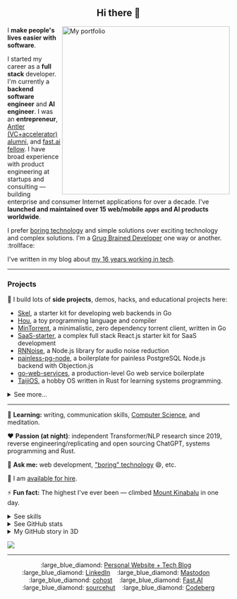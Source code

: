<h2 align="center">Hi there 👋</h2>

<a href="https://www.visualcv.com/cedricchee/#portfolio" target="_blank">
<img 
    src="https://github.com/cedrickchee/cedrickchee/raw/master/media/portfolio_first.png"
    alt="My portfolio"
    align="right"
    width="380px" />
</a>

I **make people's lives easier with software**.

I started my career as a **full stack** developer. I'm currently a **backend software engineer** and **AI engineer**. I was an **entrepreneur**, [Antler (VC+accelerator) alumni](https://antler.co), and [fast.ai fellow](https://forums.fast.ai/u/cedric/summary). I have broad experience with product engineering at startups and consulting — building enterprise and consumer Internet applications for over a decade. I've **launched and maintained over 15 web/mobile apps and AI products worldwide**.

I prefer [boring technology](http://boringtechnology.club/) and simple solutions over exciting technology and complex solutions. I'm a [Grug Brained Developer](https://grugbrain.dev/) one way or another. :trollface:

I've written in my blog about [my 16 years working in tech](https://cedricchee.com/blog/career-and-code-retreat-retro-16-years-working-in-tech/).

---

### Projects

🔭 I build lots of **side projects**, demos, hacks, and educational projects here:
- [Skel](https://github.com/cedrickchee/skel), a starter kit for developing web backends in Go
- [Hou](https://github.com/cedrickchee/hou), a toy programming language and compiler
- [MinTorrent](https://github.com/cedrickchee/min-torrent), a minimalistic, zero dependency torrent client, written in Go
- [SaaS-starter](https://github.com/cedrickchee/saas-starter), a complex full stack React.js starter kit for SaaS development
- [RNNoise](https://github.com/cedrickchee/rnnoise-nodejs), a Node.js library for audio noise reduction
- [painless-pg-node](https://github.com/cedrickchee/painless-pg-node), a boilerplate for painless PostgreSQL Node.js backend with Objection.js
- [go-web-services](https://github.com/cedrickchee/go-web-services), a production-level Go web service boilerplate
- [TaijiOS](https://github.com/cedrickchee/taijios), a hobby OS written in Rust for learning systems programming.

<details>

<summary>See more...</summary>

- [Twit](https://github.com/cedrickchee/twit), a realtime app, built using React.js, Node.js, Websocket, and friends
- [Snippetbox](https://github.com/cedrickchee/snippetbox), an example app developed for learning Go for web development using just the standard library
- [e-Mart](https://github.com/cedrickchee/e-mart), a full stack React online mart app
- [tdd-node-pg-knex](https://github.com/cedrickchee/tdd-node-pg-knex), TDD with Node.js and SQL
- [awesome-transformer-nlp](https://github.com/cedrickchee/awesome-transformer-nlp), a curated list of NLP resources focused on Transformer, GPT, LLMs
- [YDKGo](https://ydkgo.netlify.app/), a book I wrote on advanced Go programming
- [InfoWarehouse](https://github.com/cedrickchee/src), my personal knowledge wiki
- [experiments](https://github.com/cedrickchee/experiments), a collection of code snippets
- [data-science-notebooks](https://github.com/cedrickchee/data-science-notebooks), a Data Science Python notebooks
- [capsule-net-pytorch](https://github.com/cedrickchee/capsule-net-pytorch), a Capsule Network for PyTorch
- [pytorch-mobile-kit](https://github.com/cedrickchee/pytorch-mobile-kit), a PyTorch Mobile starter kit
- [tch-js](https://github.com/cedrickchee/tch-js), a JS port of PyTorch C++ library
- [awesome-wireguard](https://github.com/cedrickchee/awesome-wireguard), a curated list of WireGuard resources
- [awesome-rust](https://gist.github.com/cedrickchee/f729e848b52eab8fbc88a3910072198c), a collection of resources that I refer to when I started learning Rust in 2019
- [neoCargo](https://github.com/cedrickchee/neoCargo), a microservices prototype
- [99bottles](https://github.com/cedrickchee/99bottles-ruby), my code for 99 Bottles of OOP exercises
- [kubebuilder-example](https://github.com/cedrickchee/kubebuilder-example), an example of building Kubernetes APIs using CRDs
- [postgres-operator](https://github.com/cedrickchee/postgres-operator), a guide to deploy Postgres operator to k3s (local Kubernetes cluster)
- [postgresql-consul-demo](https://github.com/cedrickchee/postgresql-consul-demo), a demo app showing PostgreSQL HA cluster managed by Patroni and Consul in Docker
- [ClickHouse cluster](https://github.com/cedrickchee/clickhouse-cluster), a repo containing all the essential stuffs to set up ClickHouse cluster with sharding and replication
- [Citus cluster](https://github.com/cedrickchee/citus-cluster), a PostgreSQL-based distributed database deployed locally
    
</details>

---

🌱 **Learning:** writing, communication skills, [Computer Science](https://teachyourselfcs.com/), and meditation.

:heart: **Passion (at night)**: independent Transformer/NLP research since 2019, reverse engineering/replicating and open sourcing ChatGPT, systems programming and Rust.

💬 **Ask me:** web development, ["boring" technology](http://boringtechnology.club/) :smile:, etc.

💼 I am [available for hire](https://cedricchee.com/2020/04/21/hire-cedric-chee/).

⚡ **Fun fact:** The highest I've ever been — climbed [Mount Kinabalu](https://en.wikipedia.org/wiki/Mount_Kinabalu) in one day.

<details>

<summary>See skills</summary>

- Frontend: [JavaScript](https://github.com/cedrickchee?tab=repositories&q=&type=source&language=javascript&sort=stargazers), [ES6](https://github.com/cedrickchee?tab=repositories&q=es6&type=source&language=&sort=stargazers), [TypeScript](https://github.com/cedrickchee?tab=repositories&q=&type=source&language=typescript&sort=stargazers), [React](https://github.com/cedrickchee?tab=repositories&q=reactjs&type=source&language=&sort=stargazers), [Next.js](https://github.com/cedrickchee?tab=repositories&q=nextjs&type=source&language=&sort=stargazers), Jest, Webpack, Vite, esbuild
- Backend: [Node.js](https://github.com/cedrickchee?tab=repositories&q=node&type=source&language=&sort=stargazers), [Go](https://github.com/cedrickchee?tab=repositories&q=&type=source&language=go&sort=stargazers), [Express](https://github.com/cedrickchee?tab=repositories&q=expressjs&type=source&language=&sort=stargazers), SQL, [PostgreSQL](https://github.com/cedrickchee/tdd-node-pg-knex), [MongoDB](https://github.com/cedrickchee?tab=repositories&q=mongodb&type=source&language=&sort=stargazers), Redis, [Kafka](https://gist.github.com/cedrickchee/999c321daee6534b8ea4b9c4bff8da4e), [Elasticsearch](https://gist.github.com/cedrickchee/265e37c3087413b7780f6a9553a9aed7), [NestJS](https://github.com/cedrickchee?tab=repositories&q=nestjs&type=source&language=&sort=), ClickHouse, gRPC
- Platform (Cloud): AWS, Google Cloud
- Infra: Container, [Kubernetes for application developer](https://gist.github.com/cedrickchee/da71414b7b04b2550a63ddd6b07289ee), Serverless applications/functions, Knative, FaaS
- CI/CD: GitHub Actions, CircleCI, GitOps
- Systems: [Rust](https://github.com/cedrickchee?tab=repositories&q=&type=source&language=rust&sort=stargazers)

Which languages have the most code on GitHub.
    
[![Most frequently used languages](https://github-readme-stats.vercel.app/api/top-langs/?username=cedrickchee&hide=jupyter%20notebook,html,css,scss,sass,hack,c%2B%2B,c,assembly,scilab,cuda,java,powershell,makefile,cmake,batchfile,objective-c,hcl&langs_count=15&layout=compact&theme=gruvbox)](https://github.com/anuraghazra/github-readme-stats#top-languages-card)

</details>

<details>

<summary>See GitHub stats</summary>
    
[![Cedric's GitHub stats](https://github-readme-stats.vercel.app/api?username=cedrickchee&theme=gruvbox&count_private=true&show_icons=true&disable_animations=true)](https://github.com/anuraghazra/github-readme-stats)

</details>
    
<details>

<summary>My GitHub story in 3D</summary>

https://user-images.githubusercontent.com/145605/118441697-243ee100-b71c-11eb-875a-d59fca1878f8.mp4

</details>

<!--
![Profile views](https://gpvc.arturio.dev/cedrickchee)
-->

<a href="https://twitter.com/intent/follow?screen_name=cedric_chee&tw_p=followbutton"><img src="https://img.shields.io/twitter/follow/cedric_chee?label=follow%20me&style=social"></a>

---

<p align="center">
  :large_blue_diamond:&nbsp;<a href="https://cedricchee.com">Personal Website + Tech Blog</a>&nbsp;&nbsp;&nbsp;
  :large_blue_diamond:&nbsp;<a href="https://www.linkedin.com/in/cedricchee/">LinkedIn</a>&nbsp;&nbsp;&nbsp;
  :large_blue_diamond:&nbsp;<a rel="me" href="https://mstdn.io/@cedric_chee">Mastodon</a>&nbsp;&nbsp;&nbsp;
  :large_blue_diamond:&nbsp;<a rel="me" href="https://cohost.org/cedric-chee">cohost</a>&nbsp;&nbsp;&nbsp;
  :large_blue_diamond:&nbsp;<a rel="me" href="https://forums.fast.ai/u/cedric/summary">Fast.AI</a>&nbsp;&nbsp;&nbsp;
  :large_blue_diamond:&nbsp;<a href="https://sr.ht/~chi_/">sourcehut</a>&nbsp;&nbsp;&nbsp;
  :large_blue_diamond:&nbsp;<a href="https://codeberg.org/cedrickchee">Codeberg</a>
</p>
